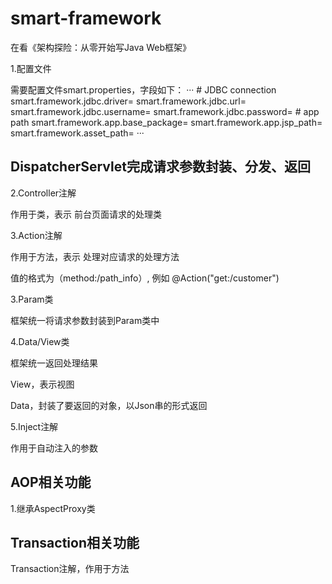 # smart-framework

在看《架构探险：从零开始写Java Web框架》

1.配置文件

需要配置文件smart.properties，字段如下：
···
\# JDBC connection
smart.framework.jdbc.driver=
smart.framework.jdbc.url=
smart.framework.jdbc.username=
smart.framework.jdbc.password=
\# app path
smart.framework.app.base_package=
smart.framework.app.jsp_path=
smart.framework.asset_path=
···

## DispatcherServlet完成请求参数封装、分发、返回

2.Controller注解

作用于类，表示 前台页面请求的处理类  

3.Action注解

作用于方法，表示 处理对应请求的处理方法

值的格式为（method:/path_info）, 例如 @Action("get:/customer")

3.Param类

框架统一将请求参数封装到Param类中

4.Data/View类

框架统一返回处理结果

View，表示视图

Data，封装了要返回的对象，以Json串的形式返回

5.Inject注解

作用于自动注入的参数

## AOP相关功能

1.继承AspectProxy类

## Transaction相关功能

Transaction注解，作用于方法
